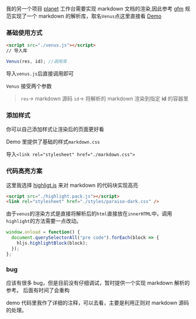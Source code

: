 我的另一个项目 [planet](https://luosk.github.io/planet/index.html) 工作台需要实现 markdown 文档的渲染,因此参考 [gfm](https://gfm.docschina.org/zh-hans/) 规范实现了一个 markdown 的解析库，取名`Venus`点这里直接看 [Demo](https://luosk.github.io/venus-md/index.html)

### 基础使用方式

```html
<script src="./venus.js"></script>
// 导入库
```

```javascript
Venus(res, id); //调用库
```

导入`venus.js`后直接调用即可

`Venus` 接受两个参数

> `res`-> markdown 源码
> `id`-> 将解析的 markdown 渲染到指定 **id** 的容器里

### 添加样式

你可以自己添加样式让渲染后的页面更好看

Demo 里提供了基础的样式`markdown.css`

导入`<link rel="stylesheet" href="./markdown.css">`

### 代码高亮方案

这里我选择 [highligt.js](https://highlightjs.org/) 来对 markdown 的代码块实现高亮

```html
<script src="./highlight.pack.js"></script>
<link rel="stylesheet" href="./styles/paraiso-dark.css" />
```

由于`venus`的渲染方式是直接将解析后的`html`直接放在`innerHTML`中，调用`highlight`的方法需要一点改动。

```javascript
window.onload = function() {
  document.querySelectorAll("pre code").forEach(block => {
    hljs.highlightBlock(block);
  });
};
```

### bug

应该有很多 bug，但是目前没有仔细调试，暂时提供一个实现 markdown 解析的参考。
后面有时间了会重构

demo 代码里我作了详细的注释，可以去看，主要是利用正则对 markdown 源码的处理。
